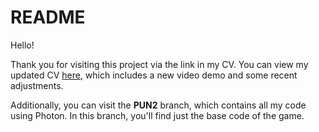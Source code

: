 # README

Hello!

Thank you for visiting this project via the link in my CV. You can view my updated CV [here](https://drive.google.com/file/d/1JyuXRL9FBHxp14EdT0qb2uasTNVuQIkL/view?usp=drive_link), which includes a new video demo and some recent adjustments.

Additionally, you can visit the **PUN2** branch, which contains all my code using Photon. In this branch, you'll find just the base code of the game.
